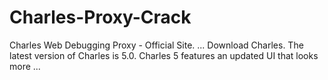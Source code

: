 # Charles-Proxy-Crack
Charles Web Debugging Proxy - Official Site. ... Download Charles. The latest version of Charles is 5.0. Charles 5 features an updated UI that looks more ...
